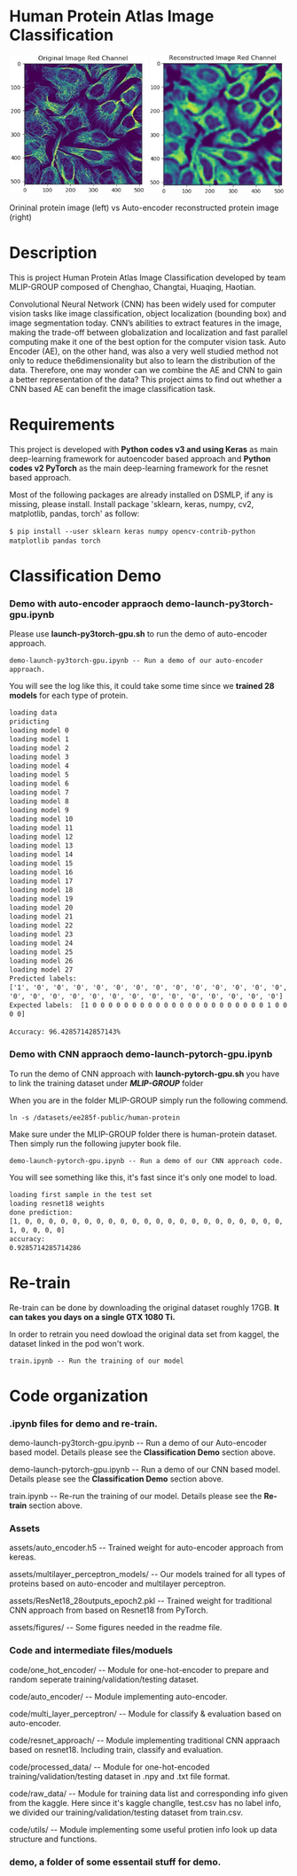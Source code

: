 Human Protein Atlas Image Classification
===========
<img src="assets/figures/readme_header_left.png" alt="original" height="250px" width="250px"> <img src="assets/figures/readme_header_right.png" alt="reconstructed" height="250px" width="250px">

Orininal protein image (left) vs Auto-encoder reconstructed protein image (right) 

Description 
===========
This is project Human Protein Atlas Image Classification developed by team MLIP-GROUP composed of Chenghao, Changtai, Huaqing, Haotian.

Convolutional Neural Network (CNN) has been widely used for computer vision tasks like image classification, object localization (bounding box) and image segmentation today.  CNN’s abilities to extract features in the image,  making the trade-off between globalization and localization and fast parallel computing make it one of the best option for the computer vision task. Auto Encoder (AE), on the other hand, was also a very well studied method not only to reduce the6dimensionality but also to learn the distribution of the data. Therefore, one may wonder can we combine the AE and CNN to gain a better representation of the data? This project aims to find out whether a CNN based AE can benefit the image classification task.

Requirements 
============
This project is developed with **Python codes v3 and using Keras** as main deep-learning framework for autoencoder based approach and **Python codes v2 PyTorch** as the main deep-learning framework for the resnet based approach. 

Most of the following packages are already installed on DSMLP, if any is missing, please install. 
Install package 'sklearn, keras, numpy, cv2, matplotlib, pandas, torch' as follow: 

`$ pip install --user sklearn keras numpy opencv-contrib-python matplotlib pandas torch`

Classification Demo  
=================

### Demo with auto-encoder appraoch demo-launch-py3torch-gpu.ipynb
Please use **launch-py3torch-gpu.sh** to run the demo of auto-encoder approach. 
```
demo-launch-py3torch-gpu.ipynb -- Run a demo of our auto-encoder approach.
```
You will see the log like this, it could take some time since we **trained 28 models** for each type of protein. 
```
loading data
pridicting
loading model 0
loading model 1
loading model 2
loading model 3
loading model 4
loading model 5
loading model 6
loading model 7
loading model 8
loading model 9
loading model 10
loading model 11
loading model 12
loading model 13
loading model 14
loading model 15
loading model 16
loading model 17
loading model 18
loading model 19
loading model 20
loading model 21
loading model 22
loading model 23
loading model 24
loading model 25
loading model 26
loading model 27
Predicted labels: 
['1', '0', '0', '0', '0', '0', '0', '0', '0', '0', '0', '0', '0', '0', '0', '0', '0', '0', '0', '0', '0', '0', '0', '0', '0', '0', '0', '0']
Expected labels:  [1 0 0 0 0 0 0 0 0 0 0 0 0 0 0 0 0 0 0 0 0 0 0 1 0 0 0 0]

Accuracy: 96.42857142857143%
```

### Demo with CNN appraoch demo-launch-pytorch-gpu.ipynb

To run the demo of CNN approach with **launch-pytorch-gpu.sh** you have to link the training dataset under ***MLIP-GROUP*** folder

When you are in the folder MLIP-GROUP simply run the following commend.
```
ln -s /datasets/ee285f-public/human-protein
```
Make sure under the MLIP-GROUP folder there is human-protein dataset. Then simply run the following jupyter book file. 
```
demo-launch-pytorch-gpu.ipynb -- Run a demo of our CNN approach code.
```
You will see something like this, it's fast since it's only one model to load.
```
loading first sample in the test set
loading resnet18 weights
done prediction:
[1, 0, 0, 0, 0, 0, 0, 0, 0, 0, 0, 0, 0, 0, 0, 0, 0, 0, 0, 0, 0, 0, 0, 1, 0, 0, 0, 0]
accuracy: 
0.9285714285714286
```

Re-train
=================
Re-train can be done by downloading the original dataset roughly 17GB. **It can takes you days on a single GTX 1080 Ti.**

In order to retrain you need dowload the original data set from kaggel, the dataset linked in the pod won't work. 

```
train.ipynb -- Run the training of our model
```


Code organization 
=================

### .ipynb files for demo and re-train.
demo-launch-py3torch-gpu.ipynb -- Run a demo of our Auto-encoder based model. Details please see the **Classification Demo** section above.

demo-launch-pytorch-gpu.ipynb -- Run a demo of our CNN based model. Details please see the **Classification Demo** section above.

train.ipynb -- Re-run the training of our model. Details please see the **Re-train** section above.

### Assets 
assets/auto_encoder.h5 -- Trained weight for auto-encoder approach from kereas.

assets/multilayer_perceptron_models/ -- Our models trained for all types of proteins based on auto-encoder and multilayer perceptron. 

assets/ResNet18_28outputs_epoch2.pkl -- Trained weight for traditional CNN approach from based on Resnet18 from PyTorch.

assets/figures/ -- Some figures needed in the readme file.

### Code and intermediate files/moduels
code/one_hot_encoder/ -- Module for one-hot-encoder to prepare and random seperate training/validation/testing dataset.

code/auto_encoder/ -- Module implementing auto-encoder. 

code/multi_layer_perceptron/ -- Module for classify & evaluation based on auto-encoder. 

code/resnet_approach/ -- Module implementing traditional CNN appraach based on resnet18. Including train, classify and evaluation.

code/processed_data/ -- Module for one-hot-encoded training/validation/testing dataset in .npy and .txt file format.

code/raw_data/ -- Module for training data list and corresponding info given from the kaggle. Here since it's kaggle changlle, test.csv has no label info, we divided our training/validation/testing dataset from train.csv.

code/utils/ -- Module implementing some useful protien info look up data structure and functions. 

### demo, a folder of some essentail stuff for demo.





